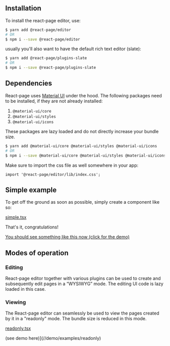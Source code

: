 ## Installation

To install the react-page editor, use:

```bash
$ yarn add @react-page/editor
# OR
$ npm i --save @react-page/editor
```

usually you'll also want to have the default rich text editor (slate):

```bash
$ yarn add @react-page/plugins-slate
# OR
$ npm i --save @react-page/plugins-slate
```

## Dependencies

React-page uses [Material UI](https://material-ui.com/) under the hood. The following packages need to be installed, if they are not already installed:

1. `@material-ui/core`
2. `@material-ui/styles`
3. `@material-ui/icons`

These packages are lazy loaded and do not directly increase your bundle size.

```bash
$ yarn add @material-ui/core @material-ui/styles @material-ui/icons
# OR
$ npm i --save @material-ui/core @material-ui/styles @material-ui/icons
```

Make sure to import the css file as well somewhere in your app:

```
import '@react-page/editor/lib/index.css';

```

## Simple example

To get off the ground as soon as possible, simply create a component like so:

[simple.tsx](examples/pages/examples/simple.tsx ':include :type=code typescript')

That's it, congratulations!

[You should see something like this now (click for the demo)](//demo/simple)

## Modes of operation

### Editing

React-page editor together with various plugins can be used to create and subsequently edit pages in a “WYSIWYG” mode. The editing UI code is lazy loaded in this case.

### Viewing

The React-page editor can seamlessly be used to view the pages created by it in a "readonly" mode. The bundle size is reduced in this mode.

[readonly.tsx](examples/pages/examples/readonly.tsx ':include :type=code typescript')

(see demo here)](//demo/examples/readonly)
